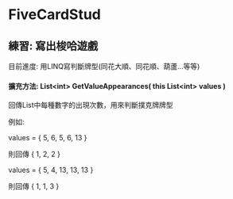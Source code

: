 # FiveCardStud
 
## 練習: 寫出梭哈遊戲

目前進度: 用LINQ寫判斷牌型(同花大順、同花順、葫蘆...等等)

#### 擴充方法: List<<t>int</t>> GetValueAppearances( this List<<t>int</t>> values )

回傳List中每種數字的出現次數，用來判斷撲克牌牌型

例如:

values = { 5, 6, 5, 6, 13 } 

則回傳 { 1, 2, 2 }

values = { 5, 4, 13, 13, 13 } 

則回傳 { 1, 1, 3 }
